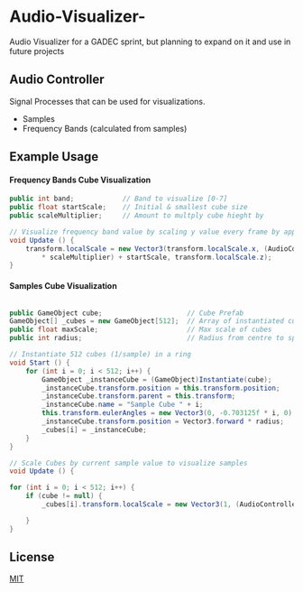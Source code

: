 # Audio-Visualizer-
Audio Visualizer for a GADEC sprint, but planning to expand on it and use in future projects

## Audio Controller
Signal Processes that can be used for visualizations.
 * Samples
 * Frequency Bands (calculated from samples)
 
## Example Usage
#### Frequency Bands Cube Visualization
```C#
public int band;            // Band to visualize [0-7]
public float startScale;    // Initial & smallest cube size
public scaleMultiplier;     // Amount to multply cube hieght by
```

```c#
// Visualize frequency band value by scaling y value every frame by applying some multiplier
void Update () {
    transform.localScale = new Vector3(transform.localScale.x, (AudioController.freqBands[band]
        * scaleMultiplier) + startScale, transform.localScale.z);
}
```
#### Samples Cube Visualization
```c#

public GameObject cube;                     // Cube Prefab
GameObject[] _cubes = new GameObject[512];  // Array of instantiated cubes
public float maxScale;                      // Max scale of cubes
public int radius;                          // Radius from centre to spawn cubes
```

```c#
// Instantiate 512 cubes (1/sample) in a ring
void Start () {
    for (int i = 0; i < 512; i++) {
        GameObject _instanceCube = (GameObject)Instantiate(cube);       // Instantiate cube
        _instanceCube.transform.position = this.transform.position;     // Set instanced cube pos to this pos
        _instanceCube.transform.parent = this.transform;                // Set instanced cube parent
        _instanceCube.name = "Sample Cube " + i;                        // Set handy name
        this.transform.eulerAngles = new Vector3(0, -0.703125f * i, 0); // 512/360 = 0.703125
        _instanceCube.transform.position = Vector3.forward * radius;    // Rotate around centre at a set radius
        _cubes[i] = _instanceCube;                                      // Add instanced cube to array at current sample index
    }
}
```

```c#
// Scale Cubes by current sample value to visualize samples
void Update () {

for (int i = 0; i < 512; i++) {
    if (cube != null) {
        _cubes[i].transform.localScale = new Vector3(1, (AudioController.samples[i] * maxScale) + 2, 1);

    }
}

```

 
 ## License
[MIT](https://choosealicense.com/licenses/mit/)
